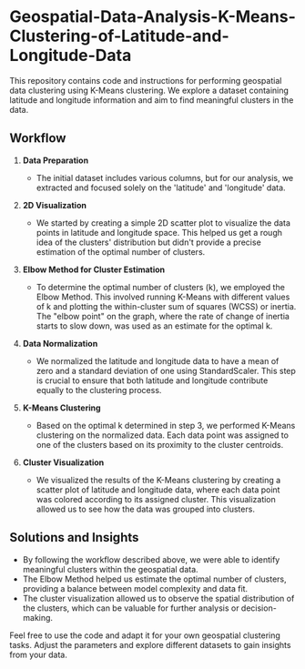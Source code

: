 # Geospatial-Data-Analysis-K-Means-Clustering-of-Latitude-and-Longitude-Data

This repository contains code and instructions for performing geospatial data clustering using K-Means clustering. We explore a dataset containing latitude and longitude information and aim to find meaningful clusters in the data.

## Workflow

1. **Data Preparation**
   - The initial dataset includes various columns, but for our analysis, we extracted and focused solely on the 'latitude' and 'longitude' data.

2. **2D Visualization**
   - We started by creating a simple 2D scatter plot to visualize the data points in latitude and longitude space. This helped us get a rough idea of the clusters' distribution but didn't provide a precise estimation of the optimal number of clusters.

3. **Elbow Method for Cluster Estimation**
   - To determine the optimal number of clusters (k), we employed the Elbow Method. This involved running K-Means with different values of k and plotting the within-cluster sum of squares (WCSS) or inertia. The "elbow point" on the graph, where the rate of change of inertia starts to slow down, was used as an estimate for the optimal k.

4. **Data Normalization**
   - We normalized the latitude and longitude data to have a mean of zero and a standard deviation of one using StandardScaler. This step is crucial to ensure that both latitude and longitude contribute equally to the clustering process.

5. **K-Means Clustering**
   - Based on the optimal k determined in step 3, we performed K-Means clustering on the normalized data. Each data point was assigned to one of the clusters based on its proximity to the cluster centroids.

6. **Cluster Visualization**
   - We visualized the results of the K-Means clustering by creating a scatter plot of latitude and longitude data, where each data point was colored according to its assigned cluster. This visualization allowed us to see how the data was grouped into clusters.

## Solutions and Insights

- By following the workflow described above, we were able to identify meaningful clusters within the geospatial data.
- The Elbow Method helped us estimate the optimal number of clusters, providing a balance between model complexity and data fit.
- The cluster visualization allowed us to observe the spatial distribution of the clusters, which can be valuable for further analysis or decision-making.

Feel free to use the code and adapt it for your own geospatial clustering tasks. Adjust the parameters and explore different datasets to gain insights from your data.
